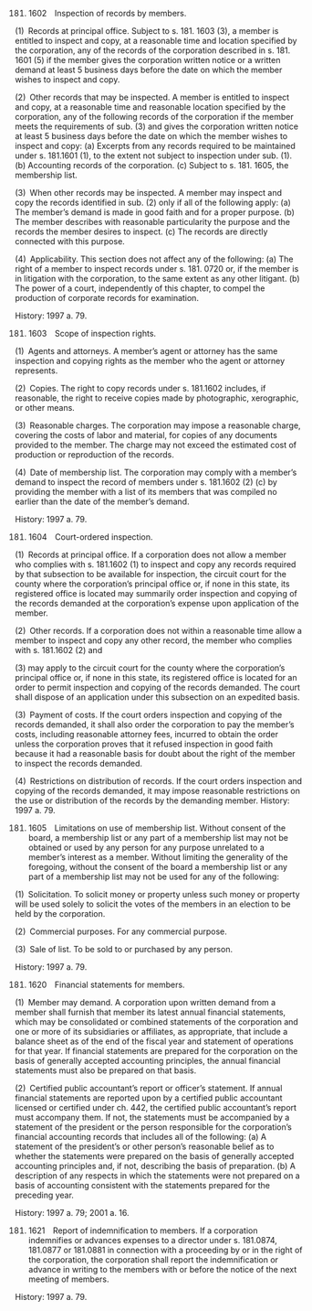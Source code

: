 181. 1602 Inspection of records by members.

(1) Records at principal office. Subject to s. 181. 1603 (3), a member is entitled to inspect and copy, at a reasonable time and location specified by the corporation, any of the records of the corporation described in s. 181. 1601 (5) if the member gives the corporation written notice or a written demand at least 5 business days before the date on which the member wishes to inspect and copy.

(2) Other records that may be inspected. A member is entitled to inspect and copy, at a reasonable time and reasonable location specified by the corporation, any of the following records of the corporation if the member meets the requirements of sub. (3) and gives the corporation written notice at least 5 business days before the date on which the member wishes to inspect and copy:
  (a) Excerpts from any records required to be maintained under s. 181.1601 (1), to the extent not subject to inspection under sub. (1).
  (b) Accounting records of the corporation.
  (c) Subject to s. 181. 1605, the membership list.

(3) When other records may be inspected. A member may inspect and copy the records identified in sub. (2) only if all of the following apply:
  (a) The member’s demand is made in good faith and for a proper purpose.
  (b) The member describes with reasonable particularity the purpose and the records the member desires to inspect.
  (c) The records are directly connected with this purpose.

(4) Applicability. This section does not affect any of the following:
  (a) The right of a member to inspect records under s. 181. 0720 or, if the member is in litigation with the corporation, to the same extent as any other litigant.
  (b) The power of a court, independently of this chapter, to compel the production of corporate records for examination.

History: 1997 a. 79.

181. 1603 Scope of inspection rights.

(1) Agents and attorneys. A member’s agent or attorney has the same inspection and copying rights as the member who the agent or attorney represents.

(2) Copies. The right to copy records under s. 181.1602 includes, if reasonable, the right to receive copies made by photographic, xerographic, or other means.

(3) Reasonable charges. The corporation may impose a reasonable charge, covering the costs of labor and material, for copies of any documents provided to the member. The charge may not exceed the estimated cost of production or reproduction of the records.

(4) Date of membership list. The corporation may comply with a member’s demand to inspect the record of members under s. 181.1602 (2) (c) by providing the member with a list of its members that was compiled no earlier than the date of the member’s demand.

History: 1997 a. 79.

181. 1604 Court-ordered inspection.

(1) Records at principal office. If a corporation does not allow a member who complies with s. 181.1602 (1) to inspect and copy any records required by that subsection to be available for inspection, the circuit court for the county where the corporation’s principal office or, if none in this state, its registered office is located may summarily order inspection and copying of the records demanded at the corporation’s expense upon application of the member.

(2) Other records. If a corporation does not within a reasonable time allow a member to inspect and copy any other record, the member who complies with s. 181.1602 (2) and 

(3) may apply to the circuit court for the county where the corporation’s principal office or, if none in this state, its registered office is located for an order to permit inspection and copying of the records demanded. The court shall dispose of an application under this subsection on an expedited basis.

(3) Payment of costs. If the court orders inspection and copying of the records demanded, it shall also order the corporation to pay the member’s costs, including reasonable attorney fees, incurred to obtain the order unless the corporation proves that it refused inspection in good faith because it had a reasonable basis for doubt about the right of the member to inspect the records demanded.

(4) Restrictions on distribution of records. If the court orders inspection and copying of the records demanded, it may impose reasonable restrictions on the use or distribution of the records by the demanding member.
History: 1997 a. 79.

181. 1605 Limitations on use of membership list. Without consent of the board, a membership list or any part of a membership list may not be obtained or used by any person for any purpose unrelated to a member’s interest as a member. Without limiting the generality of the foregoing, without the consent of the board a membership list or any part of a membership list may not be used for any of the following:

(1) Solicitation. To solicit money or property unless such money or property will be used solely to solicit the votes of the members in an election to be held by the corporation.

(2) Commercial purposes. For any commercial purpose.

(3) Sale of list. To be sold to or purchased by any person.

History: 1997 a. 79.

181. 1620 Financial statements for members.

(1) Member may demand. A corporation upon written demand from a member shall furnish that member its latest annual financial statements, which may be consolidated or combined statements of the corporation and one or more of its subsidiaries or affiliates, as appropriate, that include a balance sheet as of the end of the fiscal year and statement of operations for that year. If financial statements are prepared for the corporation on the basis of generally accepted accounting principles, the annual financial statements must also be prepared on that basis.

(2) Certified public accountant’s report or officer’s statement. If annual financial statements are reported upon by a certified public accountant licensed or certified under ch. 442, the certified public accountant’s report must accompany them. If not, the statements must be accompanied by a statement of the president or the person responsible for the corporation’s financial accounting records that includes all of the following:
  (a) A statement of the president’s or other person’s reasonable belief as to whether the statements were prepared on the basis of generally accepted accounting principles and, if not, describing the basis of preparation.
  (b) A description of any respects in which the statements were not prepared on a basis of accounting consistent with the statements prepared for the preceding year.

History: 1997 a. 79; 2001 a. 16.

181. 1621 Report of indemnification to members. If a corporation indemnifies or advances expenses to a director under s. 181.0874, 181.0877 or 181.0881 in connection with a proceeding by or in the right of the corporation, the corporation shall report the indemnification or advance in writing to the members with or before the notice of the next meeting of members.

History: 1997 a. 79.
